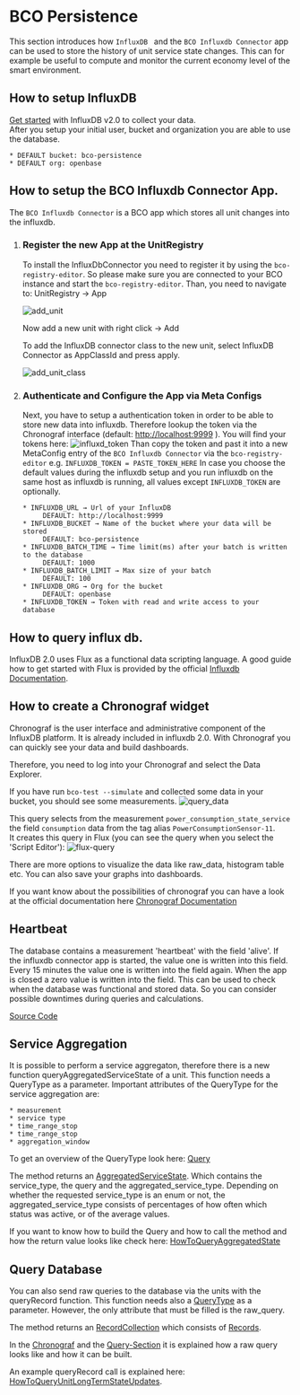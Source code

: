 # BCO Persistence

This section introduces how ```InfluxDB ``` and the ```BCO Influxdb Connector``` app can be used to store the history of unit service state changes. This can for example be useful to compute and monitor the current economy level of the smart environment.

## How to setup InfluxDB

 [Get started](https://v2.docs.influxdata.com/v2.0/get-started/) with InfluxDB v2.0 to collect your data.  
 After you setup your initial user, bucket and organization you are able to use the database.
 
    * DEFAULT bucket: bco-persistence  
    * DEFAULT org: openbase


##  How to setup the BCO Influxdb Connector App.

The ```BCO Influxdb Connector``` is a BCO app which stores all unit changes into the influxdb.

1. ### Register the new App at the UnitRegistry  
   To install the InfluxDbConnector you need to register it by using the ```bco-registry-editor```.
   So please make sure you are connected to your BCO instance and start the ```bco-registry-editor```.
   Than, you need to navigate to: UnitRegistry → App  
   
   ![add_unit](/images/persistence/add_unit.png)
 
   Now add a new unit with right click → Add

   To add the InfluxDB connector class to the new unit, select InfluxDB Connector as AppClassId and press apply.

   ![add_unit_class](/images/persistence/new_unit.png)
   
2. ### Authenticate and Configure the App via Meta Configs
   Next, you have to setup a authentication token in order to be able to store new data into influxdb.
   Therefore lookup the token via the Chronograf interface (default: <http://localhost:9999> ). You will find your tokens here:
   ![influxd_token](/images/persistence/influxd_token.png)
   Than copy the token and past it into a new MetaConfig entry of the ```BCO Influxdb Connector``` via the ```bco-registry-editor``` e.g. ```INFLUXDB_TOKEN = PASTE_TOKEN_HERE```
   In case you choose the default values during the influxdb setup and you run influxdb on the same host as influxdb is running, all values except ```INFLUXDB_TOKEN``` are optionally.

       * INFLUXDB_URL → Url of your InfluxDB  
            DEFAULT: http://localhost:9999
       * INFLUXDB_BUCKET → Name of the bucket where your data will be stored  
            DEFAULT: bco-persistence
       * INFLUXDB_BATCH_TIME → Time limit(ms) after your batch is written to the database  
            DEFAULT: 1000
       * INFLUXDB_BATCH_LIMIT → Max size of your batch  
            DEFAULT: 100
       * INFLUXDB_ORG → Org for the bucket  
            DEFAULT: openbase
       * INFLUXDB_TOKEN → Token with read and write access to your database  

## How to query influx db.
InfluxDB 2.0 uses Flux as a functional data scripting language.
A good guide how to get started with Flux is provided by the official [Influxdb Documentation](https://v2.docs.influxdata.com/v2.0/query-data/get-started/).

## How to create a Chronograf widget 
   Chronograf is the user interface and administrative component of the InfluxDB platform.
   It is already included in influxdb 2.0.
   With Chronograf you can quickly see your data and build dashboards.  
   
   Therefore, you need to log into your Chronograf and select the Data Explorer.
   
   If you  have run ```bco-test --simulate``` and collected some data in your bucket, you should see some measurements.
   ![query_data](/images/persistence/chronograf_explorer.png)
   
   This query selects from the measurement ```power_consumption_state_service``` the field ```consumption``` data from the tag alias ```PowerConsumptionSensor-11```.  
   It creates this query in Flux (you can see the query when you select the 'Script Editor'):
   ![flux-query](/images/persistence/flux_query.png)
   
   There are more options to visualize the data like raw_data, histogram table etc.
   You can also save your graphs into dashboards.
   
   If you want know about the possibilities of chronograf you can have a look at the official documentation here [Chronograf Documentation](https://docs.influxdata.com/chronograf/v1.7/)
   
## Heartbeat
   The database contains a measurement 'heartbeat' with the field 'alive'. If the influxdb connector app is started, the value one is written into this field. Every 15 minutes the value one is written into the field again. When the app is closed a zero value is written into the field.  This can be used to check when the database was functional and stored data.
So you can consider possible downtimes during queries and calculations.


[Source Code](https://github.com/openbase/bco.app/tree/master/influxdbconnector)

## Service Aggregation
It is possible to perform a service aggregaton, therefore there is a new function queryAggregatedServiceState of a unit. This function needs a QueryType as a parameter.
Important attributes of the QueryType for the service aggregation are:

    * measurement 
    * service type
    * time_range_stop
    * time_range_stop
    * aggregation_window

To get an overview of the QueryType look here: [Query](https://github.com/openbase/type/blob/master/src/main/proto/openbase/type/domotic/database/Query.proto)

The method returns an [AggregatedServiceState](https://github.com/openbase/type/blob/master/src/main/proto/openbase/type/domotic/state/AggregatedServiceState.proto).
Which contains the service_type, the query and the aggregated_service_type.
Depending on whether the requested service_type is an enum or not, the aggregated_service_type consists of percentages of how often which status was active, or of the average values.

If you want to know how to build the Query and how to call the method and how the return value looks like check here: [HowToQueryAggregatedState](https://github.com/openbase/bco.dal/blob/master/example/src/main/java/org/openbase/bco/dal/example/HowToQueryAggregatedState.java)

## Query Database
You can also send raw queries to the database via the units with the queryRecord function.
This function needs also a [QueryType](https://github.com/openbase/type/blob/master/src/main/proto/openbase/type/domotic/database/Query.proto) as a parameter.
However, the only attribute that must be filled is the raw_query.

The method returns an [RecordCollection](https://github.com/openbase/type/blob/master/src/main/proto/openbase/type/domotic/database/RecordCollection.proto)  which consists of [Records](https://github.com/openbase/type/blob/master/src/main/proto/openbase/type/domotic/database/Record.proto).

In the [Chronograf](#how-to-create-a-chronograf-widget) and the [Query-Section](#how-to-query-influx-db) it is explained how a raw query looks like and how it can be built.

An example queryRecord call is explained here: [HowToQueryUnitLongTermStateUpdates](https://github.com/openbase/bco.dal/blob/master/example/src/main/java/org/openbase/bco/dal/example/HowToQueryUnitLongTermStateUpdates.java).






